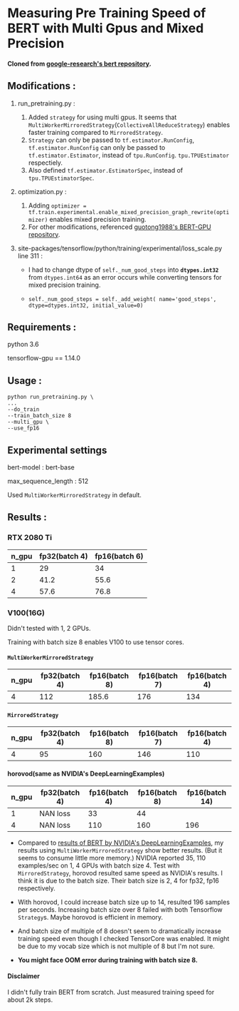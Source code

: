 # Measuring Pre Training Speed of BERT with Multi Gpus and Mixed Precision 

#### Cloned from [google-research's bert repository](https://github.com/google-research/bert).

## Modifications :

1. run_pretraining.py : 
    1. Added `strategy` for using multi gpus. It seems that `MultiWorkerMirroredStrategy`(`CollectiveAllReduceStrategy`) 
    enables faster training compared to `MirroredStrategy`.
    2. `Strategy` can only be passed to `tf.estimator.RunConfig`,
        `tf.estimator.RunConfig` can only be passed to `tf.estimator.Estimator`,
         instead of `tpu.RunConfig`. `tpu.TPUEstimator` respectiely.
     3. Also defined `tf.estimator.EstimatorSpec`, instead of `tpu.TPUEstimatorSpec`.
2. optimization.py :
    1. Adding `optimizer = tf.train.experimental.enable_mixed_precision_graph_rewrite(optimizer)`
        enables mixed precision training.
    2. For other modifications, referenced [guotong1988's BERT-GPU repository](https://github.com/guotong1988/BERT-GPU/).
3. site-packages/tensorflow/python/training/experimental/loss_scale.py line 311 :

    * I had to change dtype of `self._num_good_steps` into **`dtypes.int32`** from `dtypes.int64`
    as an error occurs while converting tensors for mixed precision training.
      
    * `self._num_good_steps = self._add_weight(
        name='good_steps', dtype=dtypes.int32, initial_value=0)`

## Requirements :
python 3.6

tensorflow-gpu == 1.14.0

## Usage :

```
python run_pretraining.py \ 
...
--do_train
--train_batch_size 8
--multi_gpu \
--use_fp16
```

## Experimental settings
bert-model : bert-base

max_sequence_length : 512

Used `MultiWorkerMirroredStrategy` in default.

## Results :

### RTX 2080 Ti

n_gpu | fp32(batch 4) | fp16(batch 6)
---------|---------------|------------
1        |       29      |       34
2        |       41.2    |       55.6
4        |       57.6    |       76.8

### V100(16G)

Didn't tested with 1, 2 GPUs.

Training with batch size 8 enables V100 to use tensor cores.

#### `MultiWorkerMirroredStrategy`
n_gpu | fp32(batch 4) | fp16(batch 8) | fp16(batch 7) | fp16(batch 4)
-----------|----------|---------------|---------------|--------------|
4          |     112  |     185.6     | 176           | 134

#### `MirroredStrategy`
n_gpu | fp32(batch 4) | fp16(batch 8) | fp16(batch 7) | fp16(batch 4)
-----------|----------|---------------|---------------|--------------|
4          |     95   |     160       | 146           | 110

#### horovod(same as NVIDIA's DeepLearningExamples)
n_gpu | fp32(batch 4) | fp16(batch 4) | fp16(batch 8) | fp16(batch 14) |
-----------|----------|---------------|---------------|---------------|
1          | NAN loss | 33            |     44        |               |
4          | NAN loss | 110           |     160       |     196       |

* Compared to [results of BERT by NVIDIA's DeepLearningExamples](https://github.com/NVIDIA/DeepLearningExamples/tree/master/TensorFlow/LanguageModeling/BERT), 
my results using `MultiWorkerMirroredStrategy` show better results.
(But it seems to consume little more memory.)
NVIDIA reported 35, 110 examples/sec on 1, 4 GPUs with batch size 4.
Test with `MirroredStrategy`, horovod resulted same speed as NVIDIA's results. 
I think it is due to the batch size. 
Their batch size is 2, 4 for fp32, fp16 respectively.

* With horovod, I could increase batch size up to 14, resulted 196 samples per seconds.
Increasing batch size over 8 failed with both Tensorflow `Strategy`s.
Maybe horovod is efficient in memory.

* And batch size of multiple of 8 doesn't seem to dramatically increase
training speed even though I checked TensorCore was enabled.
It might be due to my vocab size which is not multiple of 8 but I'm not sure.

* **You might face OOM error during training with batch size 8.** 

#### Disclaimer
I didn't fully train BERT from scratch. Just measured training speed for about 2k steps. 

